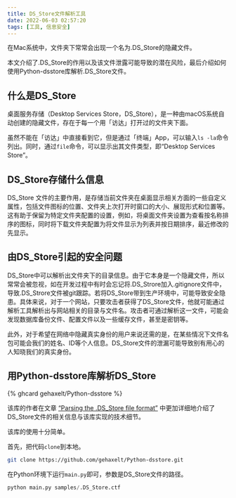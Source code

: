 ```yaml
---
title: DS_Store文件解析工具
date: 2022-06-03 02:57:20
tags: [工具, 信息安全]
---
```




在Mac系统中，文件夹下常常会出现一个名为.DS_Store的隐藏文件。

本文介绍了.DS_Store的作用以及该文件泄露可能导致的潜在风险，最后介绍如何使用Python-dsstore库解析.DS_Store文件。

<!-- more -->

## 什么是DS_Store

桌面服务存储（Desktop Services Store，DS_Store），是一种由macOS系统自动创建的隐藏文件，存在于每一个用「访达」打开过的文件夹下面。

虽然不能在「访达」中直接看到它，但是通过「终端」App，可以输入`ls -la`命令列出。同时，通过`file`命令，可以显示出其文件类型，即“Desktop Services Store”。

## DS_Store存储什么信息

DS_Store 文件的主要作用，是存储当前文件夹在桌面显示相关方面的一些自定义属性，包括文件图标的位置、文件夹上次打开时窗口的大小、展现形式和位置等。 这有助于保留为特定文件夹配置的设置，例如，将桌面文件夹设置为查看按名称排序的图标，同时将下载文件夹配置为将文件显示为列表并按日期排序，最近修改的先显示。

## 由DS_Store引起的安全问题

DS_Store中可以解析出文件夹下的目录信息。由于它本身是一个隐藏文件，所以常常会被忽视，如在开发过程中有时会忘记将.DS_Strore加入.gitignore文件中，导致.DS_Strore文件被git跟踪。若将DS_Store带到生产环境中，可能导致安全隐患。具体来说，对于一个网站，只要攻击者获得了DS_Store文件，他就可能通过解析工具解析出与网站相关的目录与文件名。攻击者可通过解析这一文件，可能会发现数据库备份文件、配置文件以及一些缓存文件，甚至是密钥等。

此外，对于希望在网络中隐藏真实身份的用户来说还需的是，在某些情况下文件名包可能会我们的姓名、ID等个人信息。DS_Store文件的泄漏可能导致别有用心的人知晓我们的真实身份。

## 用Python-dsstore库解析DS_Store

{% ghcard gehaxelt/Python-dsstore %}

该库的作者在文章 [“Parsing the .DS_Store file format”](https://0day.work/parsing-the-ds_store-file-format/) 中更加详细地介绍了DS_Store文件的相关信息与该库实现的技术细节。

该库的使用十分简单。

首先，把代码`clone`到本地。

```bash
git clone https://github.com/gehaxelt/Python-dsstore.git
```

在Python环境下运行`main.py`即可，参数是DS_Store文件的路径。

```python
python main.py samples/.DS_Store.ctf
```



